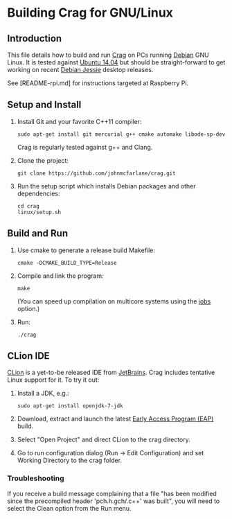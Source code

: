 # Building Crag for GNU/Linux

## Introduction

This file details how to build and run [Crag](https://github.com/johnmcfarlane/crag) on PCs running [Debian](https://www.debian.org/) GNU Linux.
It is tested against [Ubuntu 14.04](http://releases.ubuntu.com/trusty/) but should be straight-forward to get working on recent [Debian Jessie](https://www.debian.org/releases/jessie/) desktop releases.

See [README-rpi.md] for instructions targeted at Raspberry Pi.

## Setup and Install

1. Install Git and your favorite C++11 compiler:

   `sudo apt-get install git mercurial g++ cmake automake libode-sp-dev`

   Crag is regularly tested against g++ and Clang.

2. Clone the project:

   `git clone https://github.com/johnmcfarlane/crag.git`

3. Run the setup script which installs Debian packages and other dependencies:

   ```
   cd crag
   linux/setup.sh
   ```

## Build and Run

1. Use cmake to generate a release build Makefile:

   `cmake -DCMAKE_BUILD_TYPE=Release`

2. Compile and link the program:

   `make`

   (You can speed up compilation on multicore systems using the [jobs](https://www.gnu.org/software/make/manual/html_node/Parallel.html) option.)

3. Run:

   `./crag`

## CLion IDE

[CLion](https://www.jetbrains.com/clion/) is a yet-to-be released IDE from [JetBrains](https://www.jetbrains.com/). 
Crag includes tentative Linux support for it.
To try it out:

1. Install a JDK, e.g.:

   `sudo apt-get install openjdk-7-jdk`

2. Download, extract and launch the latest [Early Access Program (EAP)](https://confluence.jetbrains.com/display/CLION/Early+Access+Program) build.

3. Select "Open Project" and direct CLion to the crag directory.

4. Go to run configuration dialog (Run -> Edit Configuration) and set Working Directory to the crag folder.

### Troubleshooting

If you receive a build message complaining that a file "has been modified since the precompiled header 'pch.h.gch/.c++' was built", 
you will need to select the Clean option from the Run menu.
